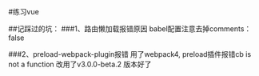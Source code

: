 #练习vue

##记踩过的坑：
###1、路由懒加载报错原因
babel配置注意去掉comments：false

###2、preload-webpack-plugin报错
用了webpack4, preload插件报错cb is not a function
改用了v3.0.0-beta.2 版本好了
